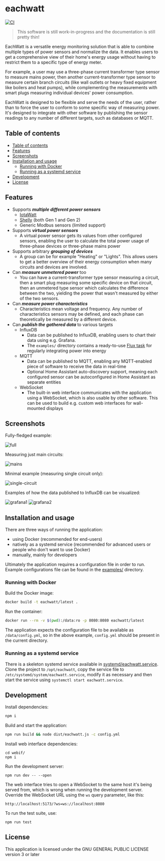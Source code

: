 # eachwatt

[![CI](https://github.com/Jalle19/eachwatt/actions/workflows/ci.yml/badge.svg)](https://github.com/Jalle19/eachwatt/actions/workflows/ci.yml)

> This software is still work-in-progress and the documentation is still pretty thin!

EachWatt is a versatile energy monitoring solution that is able to combine multiple types of power sensors and 
normalize the data. It enables users to get a comprehensive view of their home's energy usage without having to 
restrict them to a specific type of energy meter.

For example, a user may use a three-phase current transformer type sensor to measure mains power, then another 
current-transformer type sensor to measure certain branch circuits (like wall outlets or heavy fixed equipment like 
boilers and heat pumps), while complementing the measurements with smart plugs measuring individual devices' power 
consumption.

EachWatt is designed to be flexible and serve the needs of the user, rather than to force the user to conform to 
some specific way of measuring power. It's designed to integrate with other software by publishing the sensor readings 
to any number of different targets, such as databases or MQTT.

## Table of contents

* [Table of contents](#table-of-contents)
* [Features](#features)
* [Screenshots](#screenshots)
* [Installation and usage](#installation-and-usage)
  + [Running with Docker](#running-with-docker)
  + [Running as a systemd service](#running-as-a-systemd-service)
* [Development](#development)
* [License](#license)

## Features

* Supports _**multiple different power sensors**_
  * [IotaWatt](http://iotawatt.com/)
  * [Shelly](https://www.shelly.com/) (both Gen 1 and Gen 2)
  * Generic Modbus sensors (limited support)
* Supports _**virtual power sensors**_
  * A virtual power sensor gets its values from other configured sensors, enabling the user to calculate the total 
    power usage of three-phase devices or three-phase mains power
* Supports arbitrary _**grouping of devices**_
  * A group can be for example "Heating" or "Lights". This allows users to get a better overview of their energy 
    consumption when many circuits and devices are involved.
* Can _**measure unmetered power**_ too
  * You can have a current-transformer type sensor measuring a circuit, then a smart plug measuring some specific 
    device on that circuit, then an unmetered type sensor which calculates the difference between the two, yielding the 
    power that wasn't measured by either of the two sensors.
* Can _**measure power characteristics**_
  * Characteristics mean voltage and frequency. Any number of characteristics sensors may be defined, and each phase 
    can theoretically be measured by a different device.
* Can _**publish the gathered data**_ to various targets
  * InfluxDB
    * Data can be published to InfluxDB, enabling users to chart their data using e.g. Grafana.
    * The `examples/` directory contains a ready-to-use [Flux task](examples/integrate_energy_hourly.task.flux) for regularly integrating power into energy
  * MQTT
    * Data can be published to MQTT, enabling any MQTT-enabled piece of software to receive the data in real-time
    * Optional Home Assistant auto-discovery support, meaning each configured sensor can be autoconfigured in Home 
      Assistant as separate entities
  * WebSocket
    * The built-in web interface communicates with the application using a WebSocket, which is also usable by other 
      software. This can be used to build e.g. custom web interfaces for wall-mounted displays

## Screenshots

Fully-fledged example:

![full](examples/webif.screenshot1.full.png)

Measuring just main circuits:

![mains](examples/webif.screenshot2.mains.png)

Minimal example (measuring single circuit only):

![single-circuit](examples/webif.screenshot3.single-circuit.png)

Examples of how the data published to InfluxDB can be visualized:

![grafana1](examples/grafana1.png)
![grafana2](examples/grafana2.png)

## Installation and usage

There are three ways of running the application:
* using Docker (recommended for end-users)
* natively as a systemd service (recommended for advanced users or people who don't want to use Docker)
* manually, mainly for developers

Ultimately the application requires a configuration file in order to run. Example configurations file can be found in 
the [examples/](examples/) directory.

### Running with Docker

Build the Docker image:

```bash
docker build -t eachwatt/latest .
```

Run the container:

```bash
docker run --rm -v $(pwd):/data:ro -p 8080:8080 eachwatt/latest
```

The application expects the configuration file to be available as `/data/config.yml`, so in the above example, 
`config.yml` should be present in the current directory.

### Running as a systemd service

There is a skeleton systemd service available in [systemd/eachwatt.service](systemd/eachwatt.service). Clone the 
project to `/opt/eachwatt`, copy the service file to `/etc/systemd/system/eachwatt.service`, modify it as necessary 
and then start the service using `systemctl start eachwatt.service`.

## Development

Install dependencies:

```bash
npm i
```

Build and start the application:

```bash
npm run build && node dist/eachwatt.js -c config.yml
```

Install web interface dependencies:

```
cd webif/
npm i
```

Run the development server:

```
npm run dev -- --open
```

The web interface tries to open a WebSocket to the same host it's being served from, which is wrong when running the 
development server. Override the WebSocket URL using the `ws` query parameter, like this:

```
http://localhost:5173/?ws=ws://localhost:8080
```

To run the test suite, use:

```
npm run test
```

## License

This application is licensed under the GNU GENERAL PUBLIC LICENSE version 3 or later
